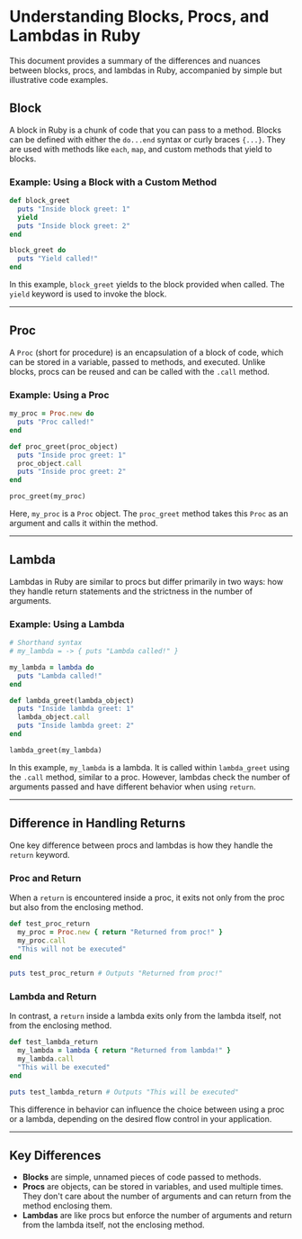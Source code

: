 # Understanding Blocks, Procs, and Lambdas in Ruby

This document provides a summary of the differences and nuances between blocks, procs, and lambdas in Ruby, accompanied by simple but illustrative code examples.

## Block

A block in Ruby is a chunk of code that you can pass to a method. Blocks can be defined with either the `do...end` syntax or curly braces `{...}`. They are used with methods like `each`, `map`, and custom methods that yield to blocks.

### Example: Using a Block with a Custom Method

```ruby
def block_greet
  puts "Inside block greet: 1"
  yield
  puts "Inside block greet: 2"
end

block_greet do
  puts "Yield called!"
end
```

In this example, `block_greet` yields to the block provided when called. The `yield` keyword is used to invoke the block.

---

## Proc

A `Proc` (short for procedure) is an encapsulation of a block of code, which can be stored in a variable, passed to methods, and executed. Unlike blocks, procs can be reused and can be called with the `.call` method.

### Example: Using a Proc

```ruby
my_proc = Proc.new do
  puts "Proc called!"
end

def proc_greet(proc_object)
  puts "Inside proc greet: 1"
  proc_object.call
  puts "Inside proc greet: 2"
end

proc_greet(my_proc)
```

Here, `my_proc` is a `Proc` object. The `proc_greet` method takes this `Proc` as an argument and calls it within the method.

---

## Lambda

Lambdas in Ruby are similar to procs but differ primarily in two ways: how they handle return statements and the strictness in the number of arguments.

### Example: Using a Lambda

```ruby
# Shorthand syntax
# my_lambda = -> { puts "Lambda called!" }

my_lambda = lambda do
  puts "Lambda called!"
end

def lambda_greet(lambda_object)
  puts "Inside lambda greet: 1"
  lambda_object.call
  puts "Inside lambda greet: 2"
end

lambda_greet(my_lambda)
```

In this example, `my_lambda` is a lambda. It is called within `lambda_greet` using the `.call` method, similar to a proc. However, lambdas check the number of arguments passed and have different behavior when using `return`.

---

## Difference in Handling Returns

One key difference between procs and lambdas is how they handle the `return` keyword.

### Proc and Return

When a `return` is encountered inside a proc, it exits not only from the proc but also from the enclosing method.

```ruby
def test_proc_return
  my_proc = Proc.new { return "Returned from proc!" }
  my_proc.call
  "This will not be executed"
end

puts test_proc_return # Outputs "Returned from proc!"
```

### Lambda and Return

In contrast, a `return` inside a lambda exits only from the lambda itself, not from the enclosing method.

```ruby
def test_lambda_return
  my_lambda = lambda { return "Returned from lambda!" }
  my_lambda.call
  "This will be executed"
end

puts test_lambda_return # Outputs "This will be executed"
```

This difference in behavior can influence the choice between using a proc or a lambda, depending on the desired flow control in your application.

---

## Key Differences

- **Blocks** are simple, unnamed pieces of code passed to methods.
- **Procs** are objects, can be stored in variables, and used multiple times. They don't care about the number of arguments and can return from the method enclosing them.
- **Lambdas** are like procs but enforce the number of arguments and return from the lambda itself, not the enclosing method.
```


